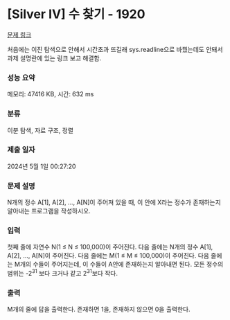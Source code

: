 # [Silver IV] 수 찾기 - 1920 

[문제 링크](https://www.acmicpc.net/problem/1920) 

처음에는 이진 탐색으로 안해서 시간초과 뜨길래 sys.readline으로 바꿨는데도 안돼서 과제 설명란에 있는 링크 보고 해결함.

### 성능 요약

메모리: 47416 KB, 시간: 632 ms

### 분류

이분 탐색, 자료 구조, 정렬

### 제출 일자

2024년 5월 1일 00:27:20

### 문제 설명

<p>N개의 정수 A[1], A[2], …, A[N]이 주어져 있을 때, 이 안에 X라는 정수가 존재하는지 알아내는 프로그램을 작성하시오.</p>

### 입력 

 <p>첫째 줄에 자연수 N(1 ≤ N ≤ 100,000)이 주어진다. 다음 줄에는 N개의 정수 A[1], A[2], …, A[N]이 주어진다. 다음 줄에는 M(1 ≤ M ≤ 100,000)이 주어진다. 다음 줄에는 M개의 수들이 주어지는데, 이 수들이 A안에 존재하는지 알아내면 된다. 모든 정수의 범위는 -2<sup>31</sup> 보다 크거나 같고 2<sup>31</sup>보다 작다.</p>

### 출력 

 <p>M개의 줄에 답을 출력한다. 존재하면 1을, 존재하지 않으면 0을 출력한다.</p>

